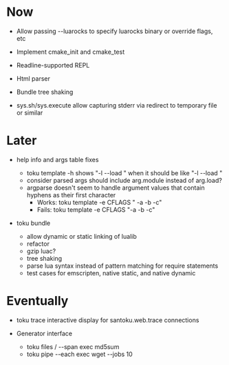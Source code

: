 # Now

- Allow passing --luarocks to specify luarocks binary or override flags, etc

- Implement cmake_init and cmake_test

- Readline-supported REPL
- Html parser
- Bundle tree shaking
- sys.sh/sys.execute allow capturing stderr via redirect to temporary file or
  similar

# Later

- help info and args table fixes
    - toku template -h shows "-l --load <load>" when it should be like "-l
      --load <module>"
    - consider parsed args should include arg.module instead of arg.load?
    - argparse doesn't seem to handle argument values that contain hyphens as
      their first character
        - Works: toku template -e CFLAGS " -a -b -c"
        - Fails: toku template -e CFLAGS "-a -b -c"

- toku bundle
    - allow dynamic or static linking of lualib
    - refactor
    - gzip luac?
    - tree shaking
    - parse lua syntax instead of pattern matching for require statements
    - test cases for emscripten, native static, and native dynamic

# Eventually

- toku trace interactive display for santoku.web.trace connections

- Generator interface
    - toku files / --span exec md5sum
    - toku pipe --each exec wget --jobs 10
